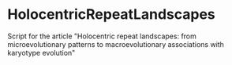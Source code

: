 # HolocentricRepeatLandscapes
Script for the article "Holocentric repeat landscapes: from microevolutionary patterns to macroevolutionary associations with karyotype evolution"
